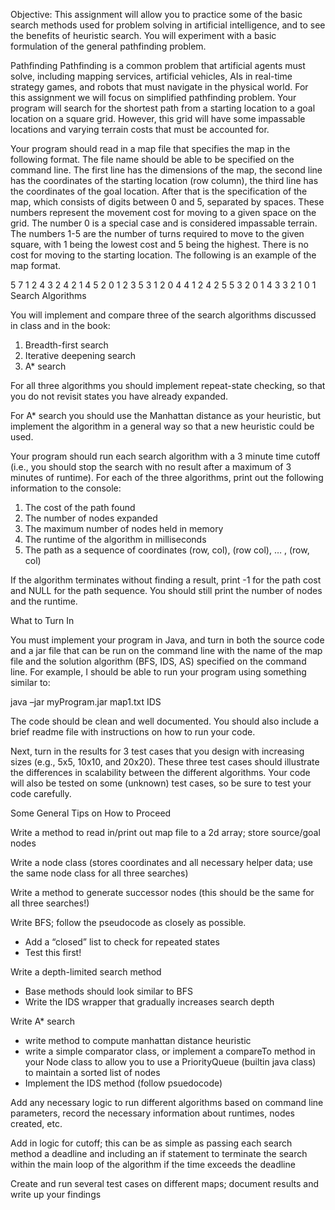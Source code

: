Objective: This assignment will allow you to practice some of the basic search methods used for problem solving in artificial intelligence, and to see the benefits of heuristic search. You will experiment with a basic formulation of the general pathfinding problem. 

Pathfinding
Pathfinding is a common problem that artificial agents must solve, including mapping services, artificial vehicles, AIs in real-time strategy games, and robots that must navigate in the physical world. For this assignment we will focus on simplified pathfinding problem. Your program will search for the shortest path from a starting location to a goal location on a square grid. However, this grid will have some impassable locations and varying terrain costs that must be accounted for. 

Your program should read in a map file that specifies the map in the following format.  The file name should be able to be specified on the command line. The first line has the dimensions of the map, the second line has the coordinates of the starting location (row column), the third line has the coordinates of the goal location. After that is the specification of the map, which consists of digits between 0 and 5, separated by spaces. These numbers represent the movement cost for moving to a given space on the grid. The number 0 is a special case and is considered impassable terrain.  The numbers 1-5 are the number of turns required to move to the given square, with 1 being the lowest cost and 5 being the highest.  There is no cost for moving to the starting location. The following is an example of the map format. 

5 7
1 2
4 3
2 4 2 1 4 5 2
0 1 2 3 5 3 1
2 0 4 4 1 2 4
2 5 5 3 2 0 1
4 3 3 2 1 0 1
Search Algorithms

You will implement and compare three of the search algorithms discussed in class and in the book:

1)	Breadth-first search
2)	Iterative deepening search
3)	A* search

For all three algorithms you should implement repeat-state checking, so that you do not revisit states you have already expanded. 

For A* search you should use the Manhattan distance as your heuristic, but implement the algorithm in a general way so that a new heuristic could be used. 

Your program should run each search algorithm with a 3 minute time cutoff (i.e., you should stop the search with no result after a maximum of 3 minutes of runtime).  For each of the three algorithms, print out the following information to the console:

1)	The cost of the path found
2)	The number of nodes expanded 
3)	The maximum number of nodes held in memory
4)	The runtime of the algorithm in milliseconds
5)	The path as a sequence of coordinates (row, col), (row col), … , (row, col)

If the algorithm terminates without finding a result, print -1 for the path cost and NULL for the path sequence. You should still print the number of nodes and the runtime. 

What to Turn In

You must implement your program in Java, and turn in both the source code and a jar file that can be run on the command line with the name of the map file and the solution algorithm (BFS, IDS, AS) specified on the command line.  For example, I should be able to run your program using something similar to:

java –jar myProgram.jar map1.txt IDS  

The code should be clean and well documented.  You should also include a brief readme file with instructions on how to run your code. 

Next, turn in the results for 3 test cases that you design with increasing sizes (e.g., 5x5, 10x10, and 20x20).  These three test cases should illustrate the differences in scalability between the different algorithms. Your code will also be tested on some (unknown) test cases, so be sure to test your code carefully. 

Some General Tips on How to Proceed

Write a method to read in/print out map file to a 2d array; store source/goal nodes

Write a node class (stores coordinates and all necessary helper data; use the same node class for all three searches)

Write a method to generate successor nodes (this should be the same for all three searches!) 

Write BFS; follow the pseudocode as closely as possible.  
 * Add a “closed” list to check for repeated states
 * Test this first! 

Write a depth-limited search method
 * Base methods should look similar to BFS
 * Write the IDS wrapper that gradually increases search depth

Write A* search
 * write method to compute manhattan distance heuristic
 * write a simple comparator class, or implement a compareTo method in your Node class to allow you to use a PriorityQueue (builtin java class) to maintain a sorted list of nodes
 * Implement the IDS method (follow psuedocode)

Add any necessary logic to run different algorithms based on command line parameters, record the necessary information about runtimes, nodes created, etc. 

Add in logic for cutoff; this can be as simple as passing each search method a deadline and including an if statement to terminate the search within the main loop of the algorithm if the time exceeds the deadline

Create and run several test cases on different maps; document results and write up your findings

